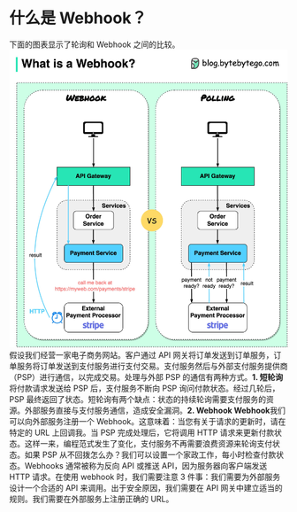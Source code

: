 # 什么是 Webhook？

下面的图表显示了轮询和 Webhook 之间的比较。![](../images/webhook.jpeg)假设我们经营一家电子商务网站。客户通过 API 网关将订单发送到订单服务，订单服务将订单发送到支付服务进行支付交易。支付服务然后与外部支付服务提供商（PSP）进行通信，以完成交易。处理与外部 PSP 的通信有两种方式。**1. 短轮询**将付款请求发送给 PSP 后，支付服务不断向 PSP 询问付款状态。经过几轮后，PSP 最终返回了状态。短轮询有两个缺点：状态的持续轮询需要支付服务的资源。外部服务直接与支付服务通信，造成安全漏洞。**2. Webhook Webhook**我们可以向外部服务注册一个 Webhook。这意味着：当您有关于请求的更新时，请在特定的 URL 上回调我。当 PSP 完成处理后，它将调用 HTTP 请求来更新付款状态。这样一来，编程范式发生了变化，支付服务不再需要浪费资源来轮询支付状态。如果 PSP 从不回拨怎么办？我们可以设置一个家政工作，每小时检查付款状态。Webhooks 通常被称为反向 API 或推送 API，因为服务器向客户端发送 HTTP 请求。在使用 webhook 时，我们需要注意 3 件事：我们需要为外部服务设计一个合适的 API 来调用。出于安全原因，我们需要在 API 网关中建立适当的规则。我们需要在外部服务上注册正确的 URL。